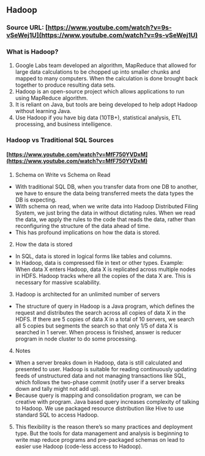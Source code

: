 ## Hadoop


### Source URL: [https://www.youtube.com/watch?v=9s-vSeWej1U](https://www.youtube.com/watch?v=9s-vSeWej1U)
### What is Hadoop?

1. Google Labs team developed an algorithm, MapReduce that allowed for large data calculations to be chopped up into smaller chunks and mapped to many computers. When the calculation is done brought back together to produce resulting data sets.
2. Hadoop is an open-source project which allows applications to run using MapReduce algorithm.
3. It is reliant on Java, but tools are being developed to help adopt Hadoop without learning Java.
4. Use Hadoop if you have big data (10TB+), statistical analysis, ETL processing, and business intelligence.


### Hadoop vs Traditional SQL Sources
#### [https://www.youtube.com/watch?v=MfF750YVDxM](https://www.youtube.com/watch?v=MfF750YVDxM)

1. Schema on Write vs Schema on Read

- With traditional SQL DB, when you transfer data from one DB to another, we have to ensure the data being transferred meets the data types the DB is expecting.
- With schema on read, when we write data into Hadoop Distributed Filing System, we just bring the data in without dictating rules. When we read the data, we apply the rules to the code that reads the data, rather than reconfiguring the structure of the data ahead of time.
- This has profound implications on how the data is stored.

2. How the data is stored

- In SQL, data is stored in logical forms like tables and columns.
- In Hadoop, data is compressed file in text or other types. Example: When data X enters Hadoop, data X is replicated across multiple nodes in HDFS. Hadoop tracks where all the copies of the data X are. This is necessary for massive scalability.

3. Hadoop is architected for an unlimited number of servers

- The structure of query in Hadoop is a Java program, which defines the request and distributes the search across all copies of data X in the HDFS. If there are 5 copies of data X in a total of 10 servers, we search all 5 copies but segments the search so that only 1/5 of data X is searched in 1 server. When process is finished, answer is reducer program in node cluster to do some processing.

4. Notes

- When a server breaks down in Hadoop, data is still calculated and presented to user. Hadoop is suitable for reading continuously updating feeds of unstructured data and not managing transactions like SQL, which follows the two-phase commit (notify user if a server breaks down and tally might not add up).
- Because query is mapping and consolidation program, we can be creative with program. Java based query increases complexity of talking to Hadoop. We use packaged resource distribution like Hive to use standard SQL to access Hadoop.

5. This flexibility is the reason there’s so many practices and deployment type. But the tools for data management and analysis is beginning to write map reduce programs and pre-packaged schemas on lead to easier use Hadoop (code-less access to Hadoop).
<!--stackedit_data:
eyJoaXN0b3J5IjpbMjA5MTQ5MzI0LDE4Nzg4NDEzODddfQ==
-->